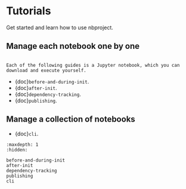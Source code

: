 # Tutorials

Get started and learn how to use nbproject.

## Manage each notebook one by one

```{note}

Each of the following guides is a Jupyter notebook, which you can download and execute yourself.

```

- {doc}`before-and-during-init`.
- {doc}`after-init`.
- {doc}`dependency-tracking`.
- {doc}`publishing`.

## Manage a collection of notebooks

- {doc}`cli`.

```{toctree}
:maxdepth: 1
:hidden:

before-and-during-init
after-init
dependency-tracking
publishing
cli
```
